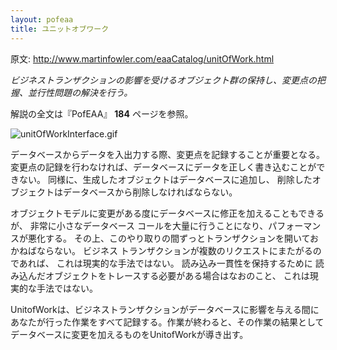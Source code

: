 ```yaml
---
layout: pofeaa
title: ユニットオブワーク
---
```


原文: http://www.martinfowler.com/eaaCatalog/unitOfWork.html

*ビジネストランザクションの影響を受けるオブジェクト群の保持し、変更点の把握、並行性問題の解決を行う。*

解説の全文は『PofEAA』 **184** ページを参照。

![unitOfWorkInterface.gif](http://www.martinfowler.com/eaaCatalog/unitOfWorkInterface.gif)

データベースからデータを入出力する際、変更点を記録することが重要となる。
変更点の記録を行わなければ、データベースにデータを正しく書き込むことができない。
同様に、生成したオブジェクトはデータベースに追加し、
削除したオブジェクトはデータベースから削除しなければならない。

オブジェクトモデルに変更がある度にデータベースに修正を加えることもできるが、
非常に小さなデータベース
コールを大量に行うことになり、パフォーマンスが悪化する。
その上、このやり取りの間ずっとトランザクションを開いておかねばならない。
ビジネス トランザクションが複数のリクエストにまたがるのであれば、
これは現実的な手法ではない。 読み込み一貫性を保持するために
読み込んだオブジェクトをトレースする必要がある場合はなおのこと、
これは現実的な手法ではない。

UnitofWorkは、ビジネストランザクションがデータベースに影響を与える間にあなたが行った作業をすべて記録する。作業が終わると、その作業の結果としてデータベースに変更を加えるものをUnitofWorkが導き出す。
